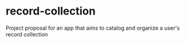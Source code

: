 # record-collection
Project proposal for an app that aims to catalog and organize a user's record collection
